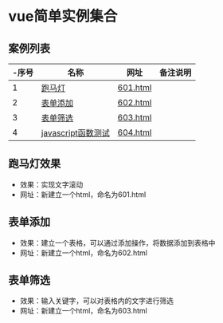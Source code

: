 # vue简单实例集合
 
## 案例列表

|-序号|名称|网址|备注说明|
|--|--|--|--|
|1|[跑马灯](#跑马灯效果)|[601.html](pages/601.html)|
|2|[表单添加](#表单添加)|[602.html](pages/602.html)|
|3|[表单筛选](#表单筛选)|[603.html](pages/603.html)|
|4|[javascript函数测试](#表单筛选)|[604.html](pages/604.html)|

## 跑马灯效果

+ 效果：实现文字滚动
+ 网址：新建立一个html，命名为601.html


## 表单添加

+ 效果：建立一个表格，可以通过添加操作，将数据添加到表格中
+ 网址：新建立一个html，命名为602.html

## 表单筛选

+ 效果：输入关键字，可以对表格内的文字进行筛选
+ 网址：新建立一个html，命名为603.html

